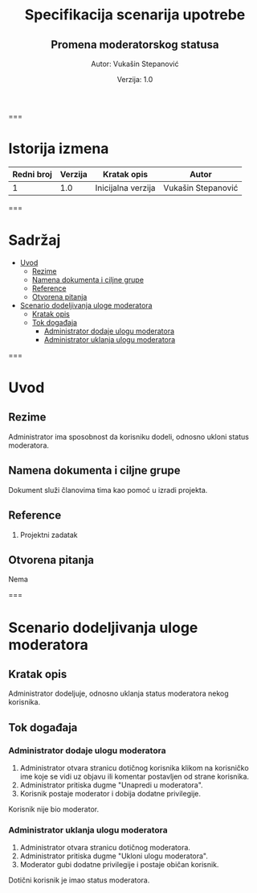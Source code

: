 <header class="first-page center">

# Specifikacija scenarija upotrebe

## Promena moderatorskog statusa

Autor: Vukašin Stepanović

Verzija: 1.0

</header>

===

# Istorija izmena

| Redni broj | Verzija | Kratak opis        | Autor              |
| ---------- | ------- | ------------------ | ------------------ |
| 1          | 1.0     | Inicijalna verzija | Vukašin Stepanović |

===

<main>

# Sadržaj

<div class="toc">

- [Uvod](#uvod)
  - [Rezime](#rezime)
  - [Namena dokumenta i ciljne grupe](#namena-dokumenta-i-ciljne-grupe)
  - [Reference](#reference)
  - [Otvorena pitanja](#otvorena-pitanja)
- [Scenario dodeljivanja uloge moderatora](#scenario-dodeljivanja-uloge-moderatora)
  - [Kratak opis](#kratak-opis)
  - [Tok događaja](#tok-događaja)
    - [Administrator dodaje ulogu moderatora](#administrator-dodaje-ulogu-moderatora)
    - [Administrator uklanja ulogu moderatora](#administrator-uklanja-ulogu-moderatora)

</div>

===

# Uvod

## Rezime

Administrator ima sposobnost da korisniku dodeli, odnosno ukloni status moderatora.

## Namena dokumenta i ciljne grupe

Dokument služi članovima tima kao pomoć u izradi projekta.

## Reference

1. Projektni zadatak

## Otvorena pitanja

Nema

===

# Scenario dodeljivanja uloge moderatora

## Kratak opis

Administrator dodeljuje, odnosno uklanja status moderatora nekog korisnika.

## Tok događaja

### Administrator dodaje ulogu moderatora

1. Administrator otvara stranicu dotičnog korisnika klikom na korisničko ime koje se vidi uz objavu ili komentar 
   postavljen od strane korisnika.
2. Administrator pritiska dugme "Unapredi u moderatora".
3. Korisnik postaje moderator i dobija dodatne privilegije.

<div class="condition">Korisnik nije bio moderator.</div>

### Administrator uklanja ulogu moderatora

1. Administrator otvara stranicu dotičnog moderatora.
2. Administrator pritiska dugme "Ukloni ulogu moderatora".
3. Moderator gubi dodatne privilegije i postaje običan korisnik.

<div class="condition">Dotični korisnik je imao status moderatora.</div>

</main>